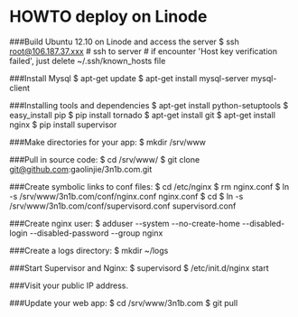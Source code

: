 HOWTO deploy on Linode
======================

###Build Ubuntu 12.10 on Linode and access the server
	$ ssh root@106.187.37.xxx
	# ssh to server
	# if encounter 'Host key verification failed', just delete ~/.ssh/known_hosts file

###Install Mysql
	$ apt-get update
	$ apt-get install mysql-server mysql-client

###Installing tools and dependencies
	$ apt-get install python-setuptools 
	$ easy_install pip 
	$ pip install tornado 
	$ apt-get install git 
	$ apt-get install nginx 
	$ pip install supervisor 

###Make directories for your app:
	$ mkdir /srv/www

###Pull in source code:
	$ cd /srv/www/
	$ git clone git@github.com:gaolinjie/3n1b.com.git

###Create symbolic links to conf files:
	$ cd /etc/nginx 
	$ rm nginx.conf
	$ ln -s /srv/www/3n1b.com/conf/nginx.conf nginx.conf 
	$ cd
	$ ln -s /srv/www/3n1b.com/conf/supervisord.conf supervisord.conf  

###Create nginx user:
	$ adduser --system --no-create-home --disabled-login --disabled-password --group nginx 

###Create a logs directory:
	$ mkdir ~/logs 

###Start Supervisor and Nginx:
	$ supervisord
	$ /etc/init.d/nginx start

###Visit your public IP address.

###Update your web app:
	$ cd /srv/www/3n1b.com
	$ git pull
